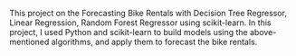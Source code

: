 This project on the Forecasting Bike Rentals with Decision Tree Regressor, Linear Regression, Random Forest Regressor using scikit-learn. In this project, I used Python and scikit-learn to build models using the above-mentioned algorithms, and apply them to forecast the bike rentals.
